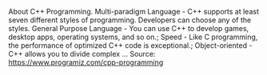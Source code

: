 About C++ Programming. Multi-paradigm Language - C++ supports at least seven different styles of programming. Developers can choose any of the styles. General Purpose Language - You can use C++ to develop games, desktop apps, operating systems, and so on.; Speed - Like C programming, the performance of optimized C++ code is exceptional.; Object-oriented - C++ allows you to divide complex ...
Source: https://www.programiz.com/cpp-programming